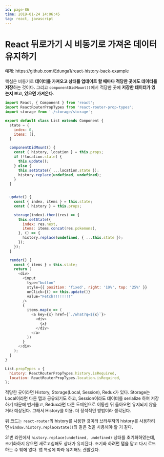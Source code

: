 ```yaml
---
id: page-86
time: 2019-01-24 14:06:45
tag: react, javascript
---
```


# React 뒤로가기 시 비동기로 가져온 데이터 유지하기

예제: https://github.com/Edunga1/react-history-back-example

핵심은 비동기로 **데이터를 가져오고 상태를 업데이트 할 때마다 적당한 곳에도 데이터를 저장**하는 것이다.
그리고 `componentDidMount()`에서 적당한 곳에 **저장한 데이터가 있는지 보고, 있으면 가져온다**.

```javascript
import React, { Component } from 'react';
import ReactRouterPropTypes from 'react-router-prop-types';
import storage from './storage/storage';

export default class List extends Component {
  state = {
    index: 0,
    items: [],
  }

  componentDidMount() {
    const { history, location } = this.props;
    if (!location.state) {
      this.update();
    } else {
      this.setState({ ...location.state });
      history.replace(undefined, undefined);
    }
  }


  update() {
    const { index, items } = this.state;
    const { history } = this.props;

    storage(index).then((res) => {
      this.setState({
        index: res.next,
        items: items.concat(res.pokemons),
      }, () => {
        history.replace(undefined, { ...this.state });
      });
    });
  }

  render() {
    const { items } = this.state;
    return (
      <div>
        <input
          type="button"
          style={{ position: 'fixed', right: '10%', top: '25%' }}
          onClick={() => this.update()}
          value="Fetch!!!!!!!!"
        />
        {
          items.map(x => (
            <a key={x} href={`./what?q=${x}`}>
              <div>
                {x}
              </div>
            </a>
          ))
        }
      </div>
    );
  }
}

List.propTypes = {
  history: ReactRouterPropTypes.history.isRequired,
  location: ReactRouterPropTypes.location.isRequired,
};
```

적당한 곳이라면 History, Storage(Local, Session), Redux가 있다.
Storage는 Local이라면 다른 탭과 공유되기도 하고, Session이라도 데이터를 serialize 하여 저장하기 때문에 번거롭고, Redux라면 다른 도메인으로 이동한 뒤 돌아오면 유지되지 않을거라 예상된다.
그래서 History를 이용. 더 정석적인 방법이라 생각된다.

위 코드는 `react-router`의 history를 사용한 것이라 브라우저의 history를 사용하려면
`window.history.replaceState()`와 같은 것을 사용해야 할 거 같다.

31번 라인에서 `history.replace(undefined, undefined)` 상태를 초기화하였는데,
초기화하지 않으면 새로고침해도 상태가 유지된다.
초기화 하려면 탭을 닫고 다시 로드하는 수 밖에 없다.
앱 특성에 따라 유지해도 괜찮겠다.
